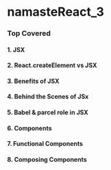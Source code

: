 # namasteReact_3
### Top Covered
   #### 1. JSX
   #### 2. React.createElement vs JSX
   #### 3. Benefits of JSX
   #### 4. Behind the Scenes of JSx
   #### 5. Babel & parcel role in JSX
   #### 6. Components
   #### 7. Functional Components
   #### 8. Composing Components  
